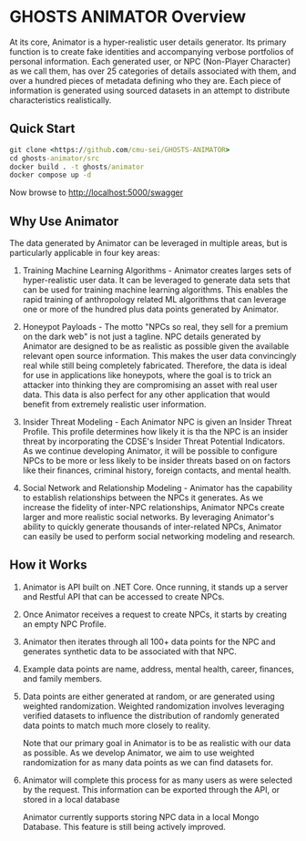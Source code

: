 # GHOSTS ANIMATOR Overview

At its core, Animator is a hyper-realistic user details generator. Its primary function is to create fake identities and accompanying verbose portfolios of personal information. Each generated user, or NPC (Non-Player Character) as we call them, has over 25 categories of details associated with them, and over a hundred pieces of metadata defining who they are. Each piece of information is generated using sourced datasets in an attempt to distribute characteristics realistically.

## Quick Start

```cmd
git clone <https://github.com/cmu-sei/GHOSTS-ANIMATOR>
cd ghosts-animator/src
docker build . -t ghosts/animator
docker compose up -d
```

Now browse to <http://localhost:5000/swagger>

## Why Use Animator

The data generated by Animator can be leveraged in multiple areas, but is particularly applicable in four key areas:

1. Training Machine Learning Algorithms - Animator creates larges sets of hyper-realistic user data. It can be leveraged to generate data sets that can be used for training machine learning algorithms. This enables the rapid training of anthropology related ML algorithms that can leverage one or more of the hundred plus data points generated by Animator.

2. Honeypot Payloads - The motto "NPCs so real, they sell for a premium on the dark web" is not just a tagline. NPC details generated by Animator are designed to be as realistic as possible given the available relevant open source information. This makes the user data convincingly real while still being completely fabricated. Therefore, the data is ideal for use in applications like honeypots, where the goal is to trick an attacker into thinking they are compromising an asset with real user data. This data is also perfect for any other application that would benefit from extremely realistic user information.

3. Insider Threat Modeling - Each Animator NPC is given an Insider Threat Profile. This profile determines how likely it is tha the NPC is an insider threat by incorporating the CDSE's Insider Threat Potential Indicators. As we continue developing Animator, it will be possible to configure NPCs to be more or less likely to be insider threats based on on factors like their finances, criminal history, foreign contacts, and mental health.

4. Social Network and Relationship Modeling - Animator has the capability to establish relationships between the NPCs it generates. As we increase the fidelity of inter-NPC relationships, Animator NPCs create larger and more realistic social networks. By leveraging Animator's ability to quickly generate thousands of inter-related NPCs, Animator can easily be used to perform social networking modeling and research.

## How it Works

1. Animator is API built on .NET Core. Once running, it stands up a server and Restful API that can be accessed to create NPCs.
2. Once Animator receives a request to create NPCs, it starts by creating an empty NPC Profile.
3. Animator then iterates through all 100+ data points for the NPC and generates synthetic data to be associated with that NPC.
4. Example data points are name, address, mental health, career, finances, and family members.
5. Data points are either generated at random, or are generated using weighted randomization. Weighted randomization involves leveraging verified datasets to influence the distribution of randomly generated data points to match much more closely to reality.
    
    Note that our primary goal in Animator is to be as realistic with our data as possible. As we develop Animator, we aim to use weighted randomization for as many data points as we can find datasets for.

6. Animator will complete this process for as many users as were selected by the request. This information can be exported through the API, or stored in a local database
    
    Animator currently supports storing NPC data in a local Mongo Database. This feature is still being actively improved.
